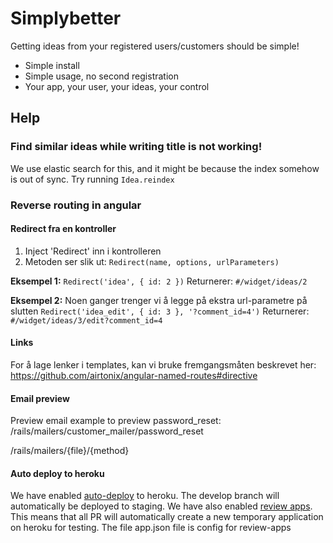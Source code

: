 # Simplybetter

Getting ideas from your registered users/customers should be simple!

 - Simple install
 - Simple usage, no second registration
 - Your app, your user, your ideas, your control

## Help

### Find similar ideas while writing title is not working!
We use elastic search for this, and it might be because the index somehow is out of sync. Try running `Idea.reindex`

### Reverse routing in angular

#### Redirect fra en kontroller
1. Inject 'Redirect' inn i kontrolleren
2. Metoden ser slik ut: `Redirect(name, options, urlParameters)`

**Eksempel 1:**
`Redirect('idea', { id: 2 })` Returnerer: `#/widget/ideas/2`

**Eksempel 2:**
Noen ganger trenger vi å legge på ekstra url-parametre på slutten
`Redirect('idea_edit', { id: 3 }, '?comment_id=4')` Returnerer: `#/widget/ideas/3/edit?comment_id=4`
#### Links

For å lage lenker i templates, kan vi bruke fremgangsmåten beskrevet her: https://github.com/airtonix/angular-named-routes#directive


#### Email preview
Preview email example to preview password_reset: /rails/mailers/customer_mailer/password_reset

/rails/mailers/{file}/{method}


#### Auto deploy to heroku

We have enabled [auto-deploy](https://devcenter.heroku.com/articles/github-integration) to heroku. The develop branch will automatically be deployed to staging. 
We have also enabled [review apps](https://devcenter.heroku.com/articles/github-integration-review-apps). This means that all PR will automatically create a new temporary application on heroku for testing. The file app.json file is config for review-apps
